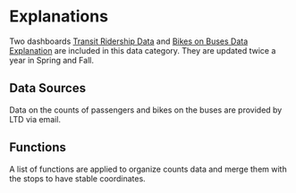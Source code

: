 # Explanations

Two dashboards [Transit Ridership Data](https://lcog.org/903/Transit-Ridership-Data) and [Bikes on Buses Data Explanation](https://lcog.org/906/Bikes-on-Buses) are included in this data category. They are updated twice a year in Spring and Fall. 

## Data Sources

Data on the counts of passengers and bikes on the buses are provided by LTD via email.

## Functions

A list of functions are applied to organize counts data and merge them with the stops to have stable coordinates.
